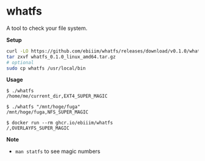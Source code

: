 # whatfs

A tool to check your file system.

**Setup**

```sh
curl -LO https://github.com/ebiiim/whatfs/releases/download/v0.1.0/whatfs_0.1.0_linux_amd64.tar.gz
tar zxvf whatfs_0.1.0_linux_amd64.tar.gz
# optional
sudo cp whatfs /usr/local/bin
```

**Usage**

```
$ ./whatfs
/home/me/current_dir,EXT4_SUPER_MAGIC

$ ./whatfs "/mnt/hoge/fuga"
/mnt/hoge/fuga,NFS_SUPER_MAGIC

$ docker run --rm ghcr.io/ebiiim/whatfs
/,OVERLAYFS_SUPER_MAGIC
```

**Note**

- `man statfs` to see magic numbers
